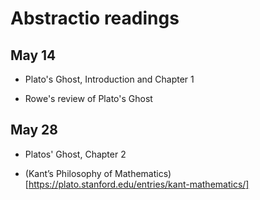 # Abstractio readings

## May 14

- Plato's Ghost, Introduction and Chapter 1

- Rowe's review of Plato's Ghost

## May 28

- Platos' Ghost, Chapter 2

- (Kant’s Philosophy of Mathematics)[https://plato.stanford.edu/entries/kant-mathematics/]
